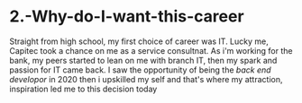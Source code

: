 # 2.-Why-do-I-want-this-career

Straight from high school, my first choice of career was IT. Lucky me, Capitec took a chance on me as a service consultnat. As i'm working for the bank, my peers started to lean on me with branch IT, then my spark and passion for IT came back. I saw the opportunity of being the *back end developor* in 2020 then i upskilled my self and that's where my attraction, inspiration led me to this decision today
